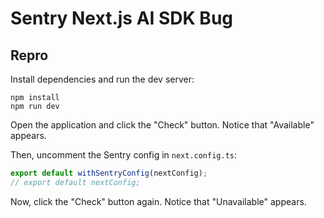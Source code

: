# Sentry Next.js AI SDK Bug

## Repro

Install dependencies and run the dev server:

```
npm install
npm run dev
```

Open the application and click the "Check" button. Notice that "Available" appears.

Then, uncomment the Sentry config in `next.config.ts`:

```ts
export default withSentryConfig(nextConfig);
// export default nextConfig;
```

Now, click the "Check" button again. Notice that "Unavailable" appears.
